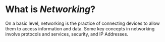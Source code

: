 # **What is *Networking*?**
On a basic level, networking is the practice of connecting devices to allow them to access information and data. Some key concepts in networking involve protocols and services, security, and IP Addresses. 
